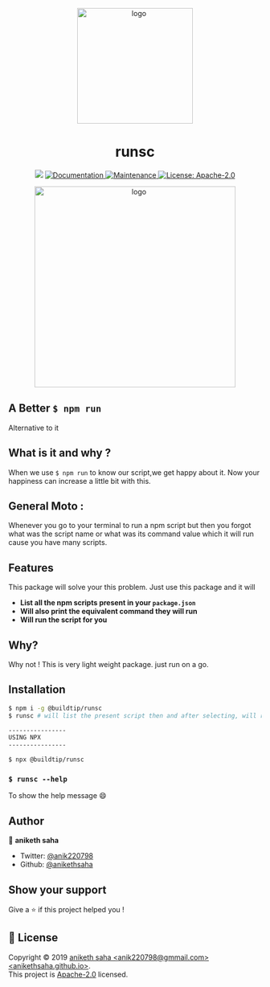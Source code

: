 <p align="center">

  <img alt="logo" src="https://imgur.com/BHTODAj.png" width="230px" />

</p>

<p align="center">
  <h1 align="center">runsc</h1>
</p>
<p align="center">
  <img src="https://img.shields.io/badge/version-0.1.0-blue.svg?cacheSeconds=2592000" />
  <a href="https://github.com/buildtip/runsc#readme">
    <img alt="Documentation" src="https://img.shields.io/badge/documentation-yes-brightgreen.svg" target="_blank" />
  </a>
  <a href="https://github.com/buildtip/runsc/graphs/commit-activity">
    <img alt="Maintenance" src="https://img.shields.io/badge/Maintained%3F-yes-green.svg" target="_blank" />
  </a>
  <a href="https://github.com/buildtip/runsc/blob/master/LICENSE">
    <img alt="License: Apache-2.0" src="https://img.shields.io/badge/License-Apache-2.0-yellow.svg" target="_blank" />
  </a>
</p>




</p>

<p align="center">

  <img alt="logo" src="https://imgur.com/OLqmdy8.png" width="400px"  />

</p>


## A Better `$ npm run`
Alternative to it

## What is it and why ?
When we use `$ npm run` to know our script,we get happy about it. Now your happiness can increase a little bit with this.

## General Moto :
Whenever you go to your terminal to run a npm script but then you forgot what was the script name or what was its command value which it will run cause you have many scripts.
## Features
This package will solve your this problem. Just use this package and it will
- **List all the npm scripts present in your `package.json`**
- **Will also print the equivalent command they will run**
- **Will run the script for you**

## Why?
Why not !
This is very light weight package. just run on a go.

## Installation
```bash
$ npm i -g @buildtip/runsc
$ runsc # will list the present script then and after selecting, will run it for you

----------------
USING NPX
----------------

$ npx @buildtip/runsc

```

### `$ runsc --help`

To show the help message :smile:




## Author

👤 **aniketh saha**

* Twitter: [@anik220798](https://twitter.com/anik220798)
* Github: [@anikethsaha](https://github.com/anikethsaha)

## Show your support

Give a ⭐️ if this project helped you !

## 📝 License

Copyright © 2019 [aniketh saha &lt;anik220798@gmmail.com&gt; &lt;anikethsaha.github.io&gt;](https://github.com/anikethsaha).<br />
This project is [Apache-2.0](https://github.com/anikethsaha/runsc/blob/master/LICENSE) licensed.

